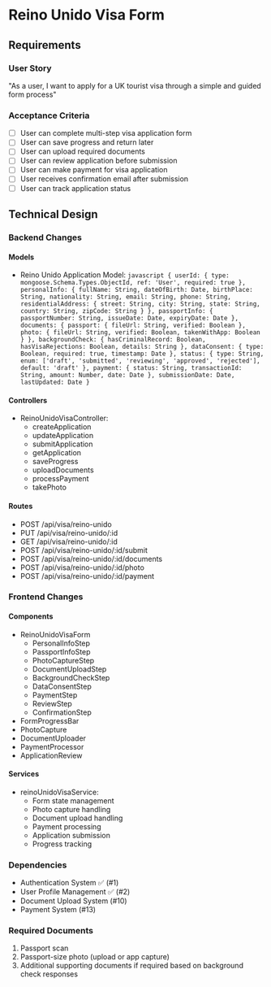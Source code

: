 # Reino Unido Visa Form

## Requirements
### User Story
"As a user, I want to apply for a UK tourist visa through a simple and guided form process"

### Acceptance Criteria
- [ ] User can complete multi-step visa application form
- [ ] User can save progress and return later
- [ ] User can upload required documents
- [ ] User can review application before submission
- [ ] User can make payment for visa application
- [ ] User receives confirmation email after submission
- [ ] User can track application status

## Technical Design

### Backend Changes
#### Models
- Reino Unido Application Model:  ```javascript
  {
    userId: {
      type: mongoose.Schema.Types.ObjectId,
      ref: 'User',
      required: true
    },
    personalInfo: {
      fullName: String,
      dateOfBirth: Date,
      birthPlace: String,
      nationality: String,
      email: String,
      phone: String,
      residentialAddress: {
        street: String,
        city: String,
        state: String,
        country: String,
        zipCode: String
      }
    },
    passportInfo: {
      passportNumber: String,
      issueDate: Date,
      expiryDate: Date
    },
    documents: {
      passport: {
        fileUrl: String,
        verified: Boolean
      },
      photo: {
        fileUrl: String,
        verified: Boolean,
        takenWithApp: Boolean
      }
    },
    backgroundCheck: {
      hasCriminalRecord: Boolean,
      hasVisaRejections: Boolean,
      details: String
    },
    dataConsent: {
      type: Boolean,
      required: true,
      timestamp: Date
    },
    status: {
      type: String,
      enum: ['draft', 'submitted', 'reviewing', 'approved', 'rejected'],
      default: 'draft'
    },
    payment: {
      status: String,
      transactionId: String,
      amount: Number,
      date: Date
    },
    submissionDate: Date,
    lastUpdated: Date
  }  ```

#### Controllers
- ReinoUnidoVisaController:
  - createApplication
  - updateApplication
  - submitApplication
  - getApplication
  - saveProgress
  - uploadDocuments
  - processPayment
  - takePhoto

#### Routes
- POST /api/visa/reino-unido
- PUT /api/visa/reino-unido/:id
- GET /api/visa/reino-unido/:id
- POST /api/visa/reino-unido/:id/submit
- POST /api/visa/reino-unido/:id/documents
- POST /api/visa/reino-unido/:id/photo
- POST /api/visa/reino-unido/:id/payment

### Frontend Changes
#### Components
- ReinoUnidoVisaForm
  - PersonalInfoStep
  - PassportInfoStep
  - PhotoCaptureStep
  - DocumentUploadStep
  - BackgroundCheckStep
  - DataConsentStep
  - PaymentStep
  - ReviewStep
  - ConfirmationStep
- FormProgressBar
- PhotoCapture
- DocumentUploader
- PaymentProcessor
- ApplicationReview

#### Services
- reinoUnidoVisaService:
  - Form state management
  - Photo capture handling
  - Document upload handling
  - Payment processing
  - Application submission
  - Progress tracking

### Dependencies
- Authentication System ✅ (#1)
- User Profile Management ✅ (#2)
- Document Upload System (#10)
- Payment System (#13)

### Required Documents
1. Passport scan
2. Passport-size photo (upload or app capture)
3. Additional supporting documents if required based on background check responses
